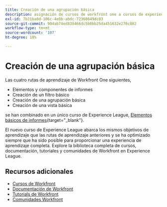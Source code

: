 ```yaml
---
title: Creación de una agrupación básica
description: asignación de cursos de workfront one a cursos de experience league
exl-id: 7b21ba0d-106c-4e8b-abdc-72360649dc03
source-git-commit: 904ab74ed838466dc5b0bb25da451632e270c882
workflow-type: tm+mt
source-wordcount: '107'
ht-degree: 18%

---
```


# Creación de una agrupación básica

Las cuatro rutas de aprendizaje de Workfront One siguientes,

* Elementos y componentes de informes
* Creación de un filtro básico
* Creación de una agrupación básica
* Creación de una vista básica

se han combinado en un único curso de Experience League, [Elementos básicos de informes](https://experienceleague.adobe.com/?recommended=Workfront-U-1-2022.1.reporting){target="_blank"}.

El nuevo curso de Experience League abarca los mismos objetivos de aprendizaje que las rutas de aprendizaje anteriores y se ha optimizado siempre que ha sido posible para proporcionar una experiencia de aprendizaje completa.  Explore la biblioteca completa de cursos, documentación, tutoriales y comunidades de Workfront en Experience League.

## Recursos adicionales

* [Cursos de Workfront](https://experienceleague.adobe.com/?lang=en&amp;Solution=Workfront#courses)
* [Documentación de Workfront](https://experienceleague.adobe.com/docs/workfront.html)
* [Tutorials de Workfront](https://experienceleague.adobe.com/docs/workfront-learn/tutorials-workfront/home.html)
* [Comunidades Workfront](https://experienceleaguecommunities.adobe.com/t5/workfront/ct-p/workfront)
